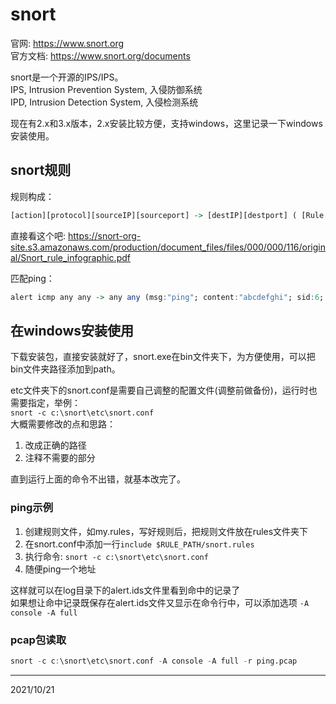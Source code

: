 # snort

官网: https://www.snort.org  
官方文档: https://www.snort.org/documents  

snort是一个开源的IPS/IPS。  
IPS, Intrusion Prevention System, 入侵防御系统  
IPD, Intrusion Detection System, 入侵检测系统  

现在有2.x和3.x版本，2.x安装比较方便，支持windows，这里记录一下windows安装使用。  


## snort规则
规则构成：  
```r
[action][protocol][sourceIP][sourceport] -> [destIP][destport] ( [Rule options] )
```
直接看这个吧: https://snort-org-site.s3.amazonaws.com/production/document_files/files/000/000/116/original/Snort_rule_infographic.pdf  

匹配ping：  
```r
alert icmp any any -> any any (msg:"ping"; content:"abcdefghi"; sid:6; rev:1;)
```


## 在windows安装使用
下载安装包，直接安装就好了，snort.exe在bin文件夹下，为方便使用，可以把bin文件夹路径添加到path。  

etc文件夹下的snort.conf是需要自己调整的配置文件(调整前做备份)，运行时也需要指定，举例：  
`snort -c c:\snort\etc\snort.conf`  
大概需要修改的点和思路：  
1. 改成正确的路径
2. 注释不需要的部分

直到运行上面的命令不出错，就基本改完了。  

### ping示例
1. 创建规则文件，如my.rules，写好规则后，把规则文件放在rules文件夹下  
2. 在snort.conf中添加一行`include $RULE_PATH/snort.rules`  
3. 执行命令: `snort -c c:\snort\etc\snort.conf`
4. 随便ping一个地址

这样就可以在log目录下的alert.ids文件里看到命中的记录了  
如果想让命中记录既保存在alert.ids文件又显示在命令行中，可以添加选项 `-A console -A full`  

### pcap包读取  
```r
snort -c c:\snort\etc\snort.conf -A console -A full -r ping.pcap
```


---
2021/10/21  
